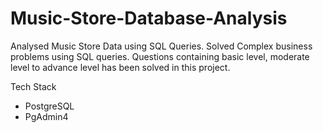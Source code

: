 # Music-Store-Database-Analysis
Analysed Music Store Data using SQL Queries. Solved Complex business problems using SQL queries. Questions containing basic level, moderate level to advance level has been solved in this project.

Tech Stack
- PostgreSQL
- PgAdmin4

